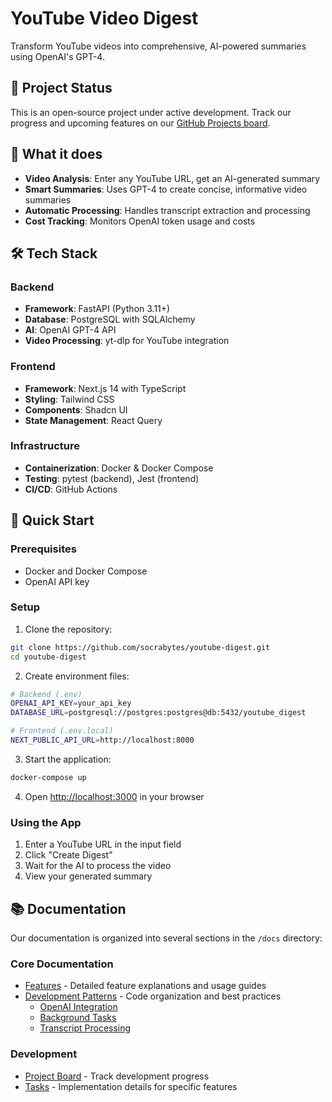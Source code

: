 # YouTube Video Digest

Transform YouTube videos into comprehensive, AI-powered summaries using OpenAI's GPT-4.

## 🚧 Project Status

This is an open-source project under active development. Track our progress and upcoming features on our [GitHub Projects board](https://github.com/users/socrabytes/projects/6/views/7).

## 🎥 What it does

- **Video Analysis**: Enter any YouTube URL, get an AI-generated summary
- **Smart Summaries**: Uses GPT-4 to create concise, informative video summaries
- **Automatic Processing**: Handles transcript extraction and processing
- **Cost Tracking**: Monitors OpenAI token usage and costs

## 🛠️ Tech Stack

### Backend
- **Framework**: FastAPI (Python 3.11+)
- **Database**: PostgreSQL with SQLAlchemy
- **AI**: OpenAI GPT-4 API
- **Video Processing**: yt-dlp for YouTube integration

### Frontend
- **Framework**: Next.js 14 with TypeScript
- **Styling**: Tailwind CSS
- **Components**: Shadcn UI
- **State Management**: React Query

### Infrastructure
- **Containerization**: Docker & Docker Compose
- **Testing**: pytest (backend), Jest (frontend)
- **CI/CD**: GitHub Actions

## 🚀 Quick Start

### Prerequisites

- Docker and Docker Compose
- OpenAI API key

### Setup

1. Clone the repository:
```bash
git clone https://github.com/socrabytes/youtube-digest.git
cd youtube-digest
```

2. Create environment files:

```bash
# Backend (.env)
OPENAI_API_KEY=your_api_key
DATABASE_URL=postgresql://postgres:postgres@db:5432/youtube_digest

# Frontend (.env.local)
NEXT_PUBLIC_API_URL=http://localhost:8000
```

3. Start the application:
```bash
docker-compose up
```

4. Open [http://localhost:3000](http://localhost:3000) in your browser

### Using the App

1. Enter a YouTube URL in the input field
2. Click "Create Digest"
3. Wait for the AI to process the video
4. View your generated summary

## 📚 Documentation

Our documentation is organized into several sections in the `/docs` directory:

### Core Documentation
- [Features](./docs/features/ai-video-summarization.md) - Detailed feature explanations and usage guides
- [Development Patterns](./docs/patterns/README.md) - Code organization and best practices
  - [OpenAI Integration](./docs/patterns/openai-integration.md)
  - [Background Tasks](./docs/patterns/background-tasks.md)
  - [Transcript Processing](./docs/patterns/transcript-processing.md)

### Development
- [Project Board](./docs/workflow/github-projects.md) - Track development progress
- [Tasks](./docs/tasks/) - Implementation details for specific features
